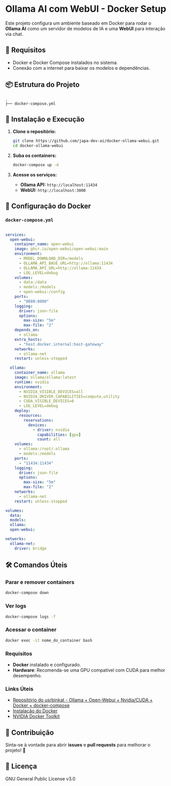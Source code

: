 # Ollama AI com WebUI - Docker Setup

Este projeto configura um ambiente baseado em Docker para rodar o **Ollama AI** como um servidor de modelos de IA e uma **WebUI** para interação via chat.

## 📌 Requisitos

- Docker e Docker Compose instalados no sistema.
- Conexão com a internet para baixar os modelos e dependências.

## 📦 Estrutura do Projeto

```
.
├── docker-compose.yml
```

## 🚀 Instalação e Execução

1. **Clone o repositório:**

   ```sh
   git clone https://github.com/japa-dev-ai/docker-ollama-webui.git
   cd docker-ollama-webui
   ```

2. **Suba os containers:**

   ```sh
   docker-compose up -d
   ```

3. **Acesse os serviços:**

   - **Ollama API:** `http://localhost:11434`
   - **WebUI:** `http://localhost:3000`

## 📜 Configuração do Docker

### `docker-compose.yml`

```yaml

services:
  open-webui:
    container_name: open-webui
    image: ghcr.io/open-webui/open-webui:main
    environment:
      - MODEL_DOWNLOAD_DIR=/models
      - OLLAMA_API_BASE_URL=http://ollama:11434
      - OLLAMA_API_URL=http://ollama:11434
      - LOG_LEVEL=debug
    volumes:
      - data:/data
      - models:/models
      - open-webui:/config
    ports:
      - "8080:8080"
    logging:
      driver: json-file
      options:
        max-size: "5m"
        max-file: "2"
    depends_on:
      - ollama
    extra_hosts:
      - "host.docker.internal:host-gateway"
    networks:
      - ollama-net
    restart: unless-stopped

  ollama:
    container_name: ollama
    image: ollama/ollama:latest
    runtime: nvidia
    environment:
      - NVIDIA_VISIBLE_DEVICES=all
      - NVIDIA_DRIVER_CAPABILITIES=compute,utility
      - CUDA_VISIBLE_DEVICES=0
      - LOG_LEVEL=debug
    deploy:
      resources:
        reservations:
          devices:
            - driver: nvidia
              capabilities: [gpu]
              count: all
    volumes:
      - ollama:/root/.ollama
      - models:/models
    ports:
      - "11434:11434"
    logging:
      driver: json-file
      options:
        max-size: "5m"
        max-file: "2"
    networks:
      - ollama-net
    restart: unless-stopped

volumes:
  data:
  models:
  ollama:
  open-webui:

networks:
  ollama-net:
    driver: bridge
```

## 🛠 Comandos Úteis

### Parar e remover containers

```sh
docker-compose down
```

### Ver logs

```sh
docker-compose logs -f
```

### Acessar o container

```sh
docker exec -it nome_do_container bash
```


### **Requisitos**
- **Docker** instalado e configurado.
- **Hardware**: Recomenda-se uma GPU compatível com CUDA para melhor desempenho.


### **Links Úteis**
- [Repositório do usrbinkat - Ollama + Open-Webui + Nvidia/CUDA + Docker + docker-compose](https://gist.github.com/usrbinkat/de44facc683f954bf0cca6c87e2f9f88)
- [Instalação do Docker](https://docs.docker.com/get-docker/)
- [NVIDIA Docker Toolkit](https://docs.nvidia.com/datacenter/cloud-native/container-toolkit/install-guide.html)

## 📝 Contribuição

Sinta-se à vontade para abrir **issues** e **pull requests** para melhorar o projeto! 🚀

## 📄 Licença

GNU General Public License v3.0

